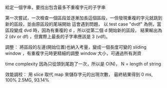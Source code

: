 給定一個字串，要找出包含最多不重複字元的子字串

第一次嘗試，一次檢查一個區段並逐漸加長這個區段，一但發現重複的字元就跳到新的區段，並由原區段的尾端開始
這會遇到問題， 以 test case "dvdf" 為例，當區段變成 dvd 時，因為有重複的 d ，所以從第二個 d 開始新的區段，
結果輸出為 2 (dv or df) ，但實際上最長的子字串應該是 3 (vdf)。

調整：
將區段的左邊(開始位置)也納入考量，變成一個長度可變的 sliding window ，有重複字元時更精細的調整 window 大小，可通過所有測資

time complexity
因為只從頭到尾跑了一次，所以是 O(N)， N = length of string

效能調校：
用 slice 取代 map 來儲存字元的出現次數，
最終結果得到
0 ms, 100%
2.5MG, 93.14%
